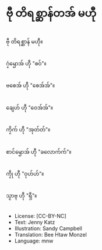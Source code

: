 # ဗီု တိရစ္ဆာန်တအ် မဟီု

##
ဗီု တိရစ္ဆာန် မဟီု။

##
ဂၠဴၝောအ် ဟီု "ၜဝ်"။

##
ဗၜေအ် ဟီု "ၜေအ်အ်"။

##
ချေဟ် ဟီု "ဝေအ်အ်"။

##
ကၠိက် ဟီု "အုတ်တ်"။

##
စာင်ၝောအ် ဟီု "ခလောက်က်"။

##
ကၠဵု ဟီု "ဝုဟ်ဟ်"။

##
သၟာဗ္ၚ ဟီု "ရှဳ"။

##
* License: [CC-BY-NC]
* Text: Jenny Katz
* Illustration: Sandy Campbell
* Translation: Bee Htaw Monzel
* Language: mnw
